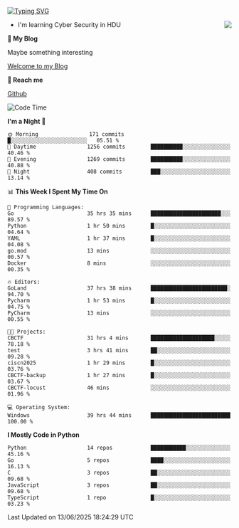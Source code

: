 [![Typing SVG](https://readme-typing-svg.herokuapp.com?font=Fira+Code&pause=1000&random=false&width=450&height=60&lines=Hello+%F0%9F%91%8B%F0%9F%8F%BB;I'm+JBNRZ)](https://git.io/typing-svg)

<a href="#">
  <img align="right" src="https://github-readme-stats.vercel.app/api?username=JBNRZ&show_icons=true&bg_color=15,f2f7fd,E0EAFC" />
</a>

- I'm learning Cyber Security in HDU

 **🌱 My Blog**

Maybe something interesting

[Welcome to my Blog](https://jbnrz.com.cn/)

 **💬 Reach me** 

[Github](https://github.com/JBNRZ)


<!--START_SECTION:waka-->
![Code Time](http://img.shields.io/badge/Code%20Time-1%2C265%20hrs%2040%20mins-blue)

**I'm a Night 🦉** 

```text
🌞 Morning                171 commits         █░░░░░░░░░░░░░░░░░░░░░░░░   05.51 % 
🌆 Daytime                1256 commits        ██████████░░░░░░░░░░░░░░░   40.46 % 
🌃 Evening                1269 commits        ██████████░░░░░░░░░░░░░░░   40.88 % 
🌙 Night                  408 commits         ███░░░░░░░░░░░░░░░░░░░░░░   13.14 % 
```


📊 **This Week I Spent My Time On** 

```text
💬 Programming Languages: 
Go                       35 hrs 35 mins      ██████████████████████░░░   89.57 % 
Python                   1 hr 50 mins        █░░░░░░░░░░░░░░░░░░░░░░░░   04.64 % 
YAML                     1 hr 37 mins        █░░░░░░░░░░░░░░░░░░░░░░░░   04.08 % 
go.mod                   13 mins             ░░░░░░░░░░░░░░░░░░░░░░░░░   00.57 % 
Docker                   8 mins              ░░░░░░░░░░░░░░░░░░░░░░░░░   00.35 % 

🔥 Editors: 
GoLand                   37 hrs 38 mins      ████████████████████████░   94.70 % 
Pycharm                  1 hr 53 mins        █░░░░░░░░░░░░░░░░░░░░░░░░   04.75 % 
PyCharm                  13 mins             ░░░░░░░░░░░░░░░░░░░░░░░░░   00.55 % 

🐱‍💻 Projects: 
CBCTF                    31 hrs 4 mins       ████████████████████░░░░░   78.18 % 
test                     3 hrs 41 mins       ██░░░░░░░░░░░░░░░░░░░░░░░   09.28 % 
ciscn2025                1 hr 29 mins        █░░░░░░░░░░░░░░░░░░░░░░░░   03.76 % 
CBCTF-backup             1 hr 27 mins        █░░░░░░░░░░░░░░░░░░░░░░░░   03.67 % 
CBCTF-locust             46 mins             ░░░░░░░░░░░░░░░░░░░░░░░░░   01.96 % 

💻 Operating System: 
Windows                  39 hrs 44 mins      █████████████████████████   100.00 % 
```

**I Mostly Code in Python** 

```text
Python                   14 repos            ███████████░░░░░░░░░░░░░░   45.16 % 
Go                       5 repos             ████░░░░░░░░░░░░░░░░░░░░░   16.13 % 
C                        3 repos             ██░░░░░░░░░░░░░░░░░░░░░░░   09.68 % 
JavaScript               3 repos             ██░░░░░░░░░░░░░░░░░░░░░░░   09.68 % 
TypeScript               1 repo              █░░░░░░░░░░░░░░░░░░░░░░░░   03.23 % 
```




 Last Updated on 13/06/2025 18:24:29 UTC
<!--END_SECTION:waka-->
